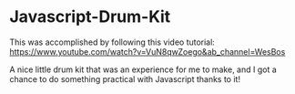 # Javascript-Drum-Kit


This was accomplished by following this video tutorial: https://www.youtube.com/watch?v=VuN8qwZoego&ab_channel=WesBos


A nice little drum kit that was an experience for me to make, and I got a chance to do something practical with Javascript thanks to it!

